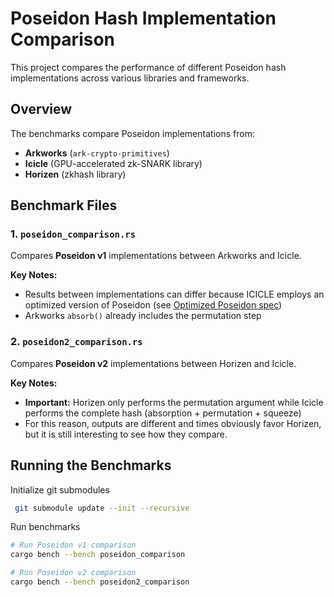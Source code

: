 # Poseidon Hash Implementation Comparison

This project compares the performance of different Poseidon hash implementations across various libraries and frameworks.

## Overview

The benchmarks compare Poseidon implementations from:
- **Arkworks** (`ark-crypto-primitives`)
- **Icicle** (GPU-accelerated zk-SNARK library)
- **Horizen** (zkhash library)

## Benchmark Files

### 1. `poseidon_comparison.rs`
Compares **Poseidon v1** implementations between Arkworks and Icicle.

**Key Notes:**
- Results between implementations can differ because ICICLE employs an optimized version of Poseidon (see [Optimized Poseidon spec](https://hackmd.io/@jake/poseidon-spec#Optimized-Poseidon))
- Arkworks `absorb()` already includes the permutation step

### 2. `poseidon2_comparison.rs`
Compares **Poseidon v2** implementations between Horizen and Icicle.

**Key Notes:**
- **Important:** Horizen only performs the permutation argument while Icicle performs the complete hash (absorption + permutation + squeeze)
- For this reason, outputs are different and times obviously favor Horizen, but it is still interesting to see how they compare.

## Running the Benchmarks
Initialize git submodules
```bash
 git submodule update --init --recursive 
```

Run benchmarks
```bash
# Run Poseidon v1 comparison
cargo bench --bench poseidon_comparison

# Run Poseidon v2 comparison  
cargo bench --bench poseidon2_comparison
```

